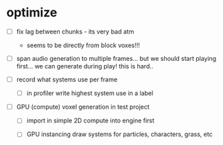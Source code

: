 # optimize

- [ ] fix lag between chunks - its very bad atm
    - seems to be directly from block voxes!!!

- [ ] span audio generation to multiple frames... but we should start playing first... we can generate during play! this is hard..

- [ ] record what systems use per frame
    - [ ] in profiler write highest system use in a label

- [ ] GPU (compute) voxel generation in test project
    - [ ] import in simple 2D compute into engine first

    - [ ] GPU instancing draw systems for particles, characters, grass, etc
